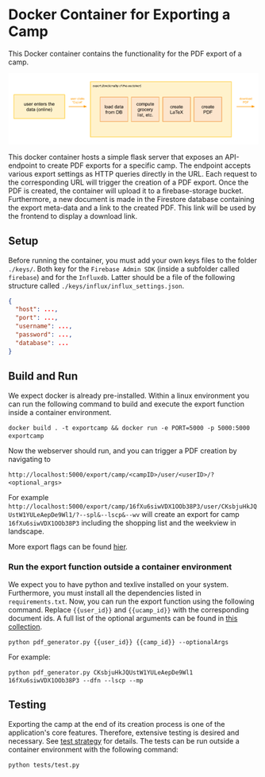 # Docker Container for Exporting a Camp

This Docker container contains the functionality for the PDF export of a camp.

![Export Overview](docu/export_overview.png)

This docker container hosts a simple flask server that exposes an API-endpoint to create PDF exports for a specific
camp. The endpoint accepts various export settings as HTTP queries directly in the URL. Each request to the
corresponding URL will trigger the creation of a PDF export. Once the PDF is created, the container will upload it to a
firebase-storage bucket. Furthermore, a new document is made in the Firestore database containing the export meta-data
and a link to the created PDF. This link will be used by the frontend to display a download link.

## Setup

Before running the container, you must add your own keys files to the folder `./keys/`. Both key for
the `Firebase Admin SDK` (inside a subfolder called ```firebase```) and for the `Influxdb`. Latter should be a file of
the following structure called `./keys/influx/influx_settings.json`.

```json
{
  "host": ...,
  "port": ...,
  "username": ...,
  "password": ...,
  "database": ...
}
```

## Build and Run

We expect docker is already pre-installed. Within a linux environment you can run the following command to build and
execute the export function inside a container environment.

```shell
docker build . -t exportcamp && docker run -e PORT=5000 -p 5000:5000 exportcamp
```

Now the webserver should run, and you can trigger a PDF creation by navigating to

```
http://localhost:5000/export/camp/<campID>/user/<userID>/?<optional_args>
```

For example
```http://localhost:5000/export/camp/16fXu6siwVDX1OOb38P3/user/CKsbjuHkJQUstW1YULeAepDe9Wl1/?--spl&--lscp&--wv```
will create an export for camp ```16fXu6siwVDX1OOb38P3``` including the shopping list and the weekview in landscape.

More export flags can be found [hier](./script/README.md).

### Run the export function outside a container environment

We expect you to have python and texlive installed on your system. Furthermore, you must install all the dependencies
listed in `requirements.txt`. Now, you can run the export function using the following command. Replace `{{user_id}}`
and `{{ucamp_id}}` with the corresponding document ids. A full list of the optional arguments can be found
in [this collection](script/README.md).

```shell
python pdf_generator.py {{user_id}} {{camp_id}} --optionalArgs
```

For example:

```shell
python pdf_generator.py CKsbjuHkJQUstW1YULeAepDe9Wl1 16fXu6siwVDX1OOb38P3 --dfn --lscp --mp
```

## Testing

Exporting the camp at the end of its creation process is one of the application's core features. Therefore, extensive
testing is desired and necessary. See [test strategy](tests/README.md) for details. The tests can be run outside a
container environment with the following command:

```shell
python tests/test.py
```